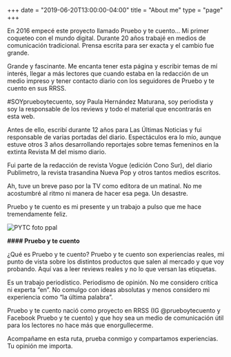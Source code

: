 +++
date = "2019-06-20T13:00:00-04:00"
title = "About me"
type = "page"
+++

En 2016 empecé este proyecto llamado Pruebo y te cuento… Mi primer coqueteo con el mundo digital. Durante 20 años trabajé en medios de comunicación tradicional. Prensa escrita para ser exacta y el cambio fue grande.

Grande y fascinante. Me encanta tener esta página y escribir temas de mí interés, llegar a más lectores que cuando estaba en la redacción de un medio impreso y tener contacto diario con los seguidores de Pruebo y te cuento en sus RRSS. 

#SOYprueboytecuento, soy Paula Hernández Maturana, soy periodista y soy la responsable de los reviews y todo el material que encontrarás en esta web.

Antes de ello, escribí durante 12 años para Las Últimas Noticias y fui responsable de varias portadas del diario. Espectáculos era lo mío, aunque estuve otros 3 años desarrollando reportajes sobre temas femeninos en la extinta Revista M del mismo diario. 

Fui parte de la redacción de revista Vogue (edición Cono Sur), del diario Publimetro, la revista trasandina Nueva Pop y otros tantos medios escritos. 

Ah, tuve un breve paso por la TV como editora de un matinal. No me acostumbré al ritmo ni manera de hacer esa pega. Un desastre.

Pruebo y te cuento es mi presente y un trabajo a pulso que me hace tremendamente feliz.


![PYTC foto ppal](https://user-images.githubusercontent.com/40507193/114233122-e0053780-994a-11eb-83bd-2c4084129e9d.JPG)

**#### Pruebo y te cuento**

¿Qué es Pruebo y te cuento? Pruebo y te cuento son experiencias reales, mi punto de vista sobre los distintos productos que salen al mercado y que voy probando. Aquí vas a leer reviews reales y no lo que versan las etiquetas.

Es un trabajo periodístico. Periodismo de opinión. No me considero crítica ni experta “en”. No comulgo con ideas absolutas y menos considero mi experiencia como “la última palabra”.

Pruebo y te cuento nació como proyecto en RRSS (IG @prueboytecuento y Facebook Pruebo y te cuento) y que hoy sea un medio de comunicación útil para los lectores no hace más que enorgullecerme.

Acompañame en esta ruta, prueba conmigo y compartamos experiencias. Tu opinión me importa.



